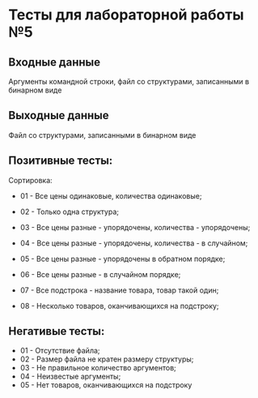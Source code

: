 # Тесты для лабораторной работы №5

## Входные данные
Аргументы командной строки, файл со структурами, записанными в бинарном виде

## Выходные данные
Файл со структурами, записанными в бинарном виде

## Позитивные тесты:
Сортировка:
- 01 - Все цены одинаковые, количества одинаковые;
- 02 - Только одна структура;
- 03 - Все цены разные - упорядочены, количества - упорядочены;
- 04 - Все цены разные - упорядочены, количества - в случайном;
- 05 - Все цены разные - упорядочены в обратном порядке;
- 06 - Все цены разные - в случайном порядке;

- 07 - Все подстрока - название товара, товар такой один;
- 08 - Несколько товаров, оканчивающихся на подстроку;

## Негативые тесты:
- 01 - Отсутствие файла;
- 02 - Размер файла не кратен размеру структуры;
- 03 - Не правильное количество аргументов;
- 04 - Неизвестые аргументы;
- 05 - Нет товаров, оканчивающихся на подстроку
